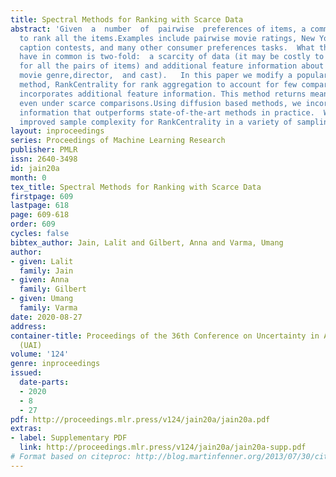 ```yaml
---
title: Spectral Methods for Ranking with Scarce Data
abstract: 'Given  a  number  of  pairwise  preferences of items, a common task is
  to rank all the items.Examples include pairwise movie ratings, New Yorker cartoon
  caption contests, and many other consumer preferences tasks.  What these settings
  have in common is two-fold:  a scarcity of data (it may be costly to get comparisons
  for all the pairs of items) and additional feature information about the items (e.g.,
  movie genre,director,  and cast).   In this paper we modify a popular and well studied
  method, RankCentrality for rank aggregation to account for few comparisons and that
  incorporates additional feature information. This method returns meaningful rankings
  even under scarce comparisons.Using diffusion based methods, we incorporate feature
  information that outperforms state-of-the-art methods in practice.  We also provide
  improved sample complexity for RankCentrality in a variety of sampling schemes.'
layout: inproceedings
series: Proceedings of Machine Learning Research
publisher: PMLR
issn: 2640-3498
id: jain20a
month: 0
tex_title: Spectral Methods for Ranking with Scarce Data
firstpage: 609
lastpage: 618
page: 609-618
order: 609
cycles: false
bibtex_author: Jain, Lalit and Gilbert, Anna and Varma, Umang
author:
- given: Lalit
  family: Jain
- given: Anna
  family: Gilbert
- given: Umang
  family: Varma
date: 2020-08-27
address: 
container-title: Proceedings of the 36th Conference on Uncertainty in Artificial Intelligence
  (UAI)
volume: '124'
genre: inproceedings
issued:
  date-parts:
  - 2020
  - 8
  - 27
pdf: http://proceedings.mlr.press/v124/jain20a/jain20a.pdf
extras:
- label: Supplementary PDF
  link: http://proceedings.mlr.press/v124/jain20a/jain20a-supp.pdf
# Format based on citeproc: http://blog.martinfenner.org/2013/07/30/citeproc-yaml-for-bibliographies/
---
```

